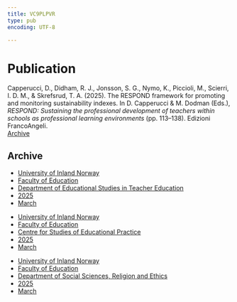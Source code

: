 ```yaml
---
title: VC9PLPVR
type: pub
encoding: UTF-8

---
```

<h1>Publication</h1>
<article id="csl-bib-container-VC9PLPVR" class="csl-bib-container">
  <div class="csl-bib-body"> <div class="csl-entry">Capperucci, D., Didham, R. J., Jonsson, S. G., Nymo, K., Piccioli, M., Scierri, I. D. M., &#38; Skrefsrud, T. A. (2025). The RESPOND framework for promoting and monitoring sustainability indexes. In D. Capperucci &#38; M. Dodman (Eds.), <i>RESPOND: Sustaining the professional development of teachers within schools as professional learning environments</i> (pp. 113–138). Edizioni FrancoAngeli.</div> </div>
  <div class="csl-bib-buttons">
    <a href="#taxonomy-article-VC9PLPVR" alt="archive" class="csl-bib-button">Archive</a>
  </div>
  <div id="csl-bib-meta-container-VC9PLPVR"></div>
</article>
<div id="csl-bib-meta-VC9PLPVR" class="csl-bib-meta">
  <article id="taxonomy-article-VC9PLPVR" class="taxonomy-article">
    <h1>Archive</h1>
    <ul>
      <li><a href="{{< params subfolder >}}en/archive/?key=3DCRN523">University of Inland Norway</a></li>
      <li><a href="{{< params subfolder >}}en/archive/?key=WYNZA47F">Faculty of Education</a></li>
      <li><a href="{{< params subfolder >}}en/archive/?key=BKPR6TE7">Department of Educational Studies in Teacher Education</a></li>
      <li><a href="{{< params subfolder >}}en/archive/?key=Y4IQD3IX">2025</a></li>
      <li><a href="{{< params subfolder >}}en/archive/?key=UD8A6HBH">March</a></li>
    </ul>
    <ul>
      <li><a href="{{< params subfolder >}}en/archive/?key=3DCRN523">University of Inland Norway</a></li>
      <li><a href="{{< params subfolder >}}en/archive/?key=WYNZA47F">Faculty of Education</a></li>
      <li><a href="{{< params subfolder >}}en/archive/?key=G3SEU2Z2">Centre for Studies of Educational Practice</a></li>
      <li><a href="{{< params subfolder >}}en/archive/?key=FQUBCA8S">2025</a></li>
      <li><a href="{{< params subfolder >}}en/archive/?key=8NP8PC4U">March</a></li>
    </ul>
    <ul>
      <li><a href="{{< params subfolder >}}en/archive/?key=3DCRN523">University of Inland Norway</a></li>
      <li><a href="{{< params subfolder >}}en/archive/?key=WYNZA47F">Faculty of Education</a></li>
      <li><a href="{{< params subfolder >}}en/archive/?key=XY7UYWKQ">Department of Social Sciences, Religion and Ethics</a></li>
      <li><a href="{{< params subfolder >}}en/archive/?key=Z8HBTF29">2025</a></li>
      <li><a href="{{< params subfolder >}}en/archive/?key=BFNZXYPD">March</a></li>
    </ul>
  </article>
</div>
